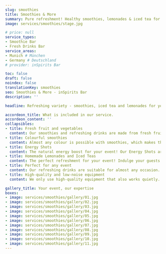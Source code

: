 ```yaml
---
slug: smoothies
title: Smoothies & More
summary: Pure refreshment! Healthy smoothies, lemonades & iced tea for your event. The perfect companion for an energetic day.
image: services/smoothies/stage.jpg

# price: null
service_types:
- Smoothie Bar
- Fresh Drinks Bar
service_areas:
- Munich # München
- Germany # Deutschland
# provider: inSpirits Bar

toc: false
draft: false
noindex: false
translationKey: smoothies
seo: Smoothies & More - inSpirits Bar
description: ''

headline: Refreshing variety - smoothies, iced tea and lemonades for your event

accordeon_title: What is included in our service.
accordeon_content: ''
collapsibles:
- title: Fresh fruit and vegetables
  content: Our smoothies and refreshing drinks are made from fresh fruit and vegetables that are sourced regionally and seasonally wherever possible. In this way, we not only guarantee the best flavour, but also support local producers and protect the environment.
- title: Colourful smoothies
  content: Almost any colour is possible with smoothies, which makes them ideal for matching your corporate identity (CI), for example. Whether bright green, vibrant red or sunny yellow - our smoothies are not only a treat for the palate, but also a real eye-catcher.
- title: Energy Shots
  content: The natural energy boost for your event! Our Energy Shots are not only delicious but also healthy. With a variety of fruity and invigorating flavors, we have the perfect shot for every taste. Whether as a welcome drink or a quick pick-me-up, our Energy Shots ensure your guests stay energized and refreshed.
- title: Homemade Lemonades and Iced Teas
  content: The perfect refreshment for your event! Indulge your guests with a variety of homemade beverages. Whether classic lemon-mint or exotic combinations, we'll create the perfect drink for every palate. Our lemonades and iced teas are not only delicious but also a refreshing change from the usual drinks.
- title: Perfect for any event
  content: Our refreshing drinks are suitable for almost any occasion. Whether as a welcome drink in the morning, a light snack at lunchtime or a pick-me-up in the afternoon - we have the right drink for every time of day and every taste.
- title: High-quality and low-noise equipment
  content: We only use high-quality equipment that also works quietly. This allows us to prepare our drinks as quietly as possible without disturbing your event.

gallery_title: Your event, our expertise
boxes:
- image: services/smoothies/gallery/01.jpg
- image: services/smoothies/gallery/02.jpg
- image: services/smoothies/gallery/03.jpg
- image: services/smoothies/gallery/04.jpg
- image: services/smoothies/gallery/05.jpg
- image: services/smoothies/gallery/06.jpg
- image: services/smoothies/gallery/07.jpg
- image: services/smoothies/gallery/08.jpg
- image: services/smoothies/gallery/09.jpg
- image: services/smoothies/gallery/10.jpg
- image: services/smoothies/gallery/11.jpg
---
```

